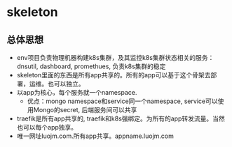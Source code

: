 
# skeleton

## 总体思想

* env项目负责物理机器构建k8s集群，及其监控k8s集群状态相关的服务： dnsutil, dashboard, promethues, 负责k8s集群的稳定
* skeleton里面的东西是所有app共享的。所有的app可以基于这个骨架去部署，运维。也可以独立。
* 以app为核心，每个服务就一个namespace.
  * 优点：mongo namespace和service同一个namespace, service可以使用Mongo的secret, 后端服务间可以共享
* traefik是所有app共享的, traefik和k8s强绑定。为所有的app转发流量。当然也可以每个app独享。
* 唯一网址luojm.com.所有app共享。appname.luojm.com

